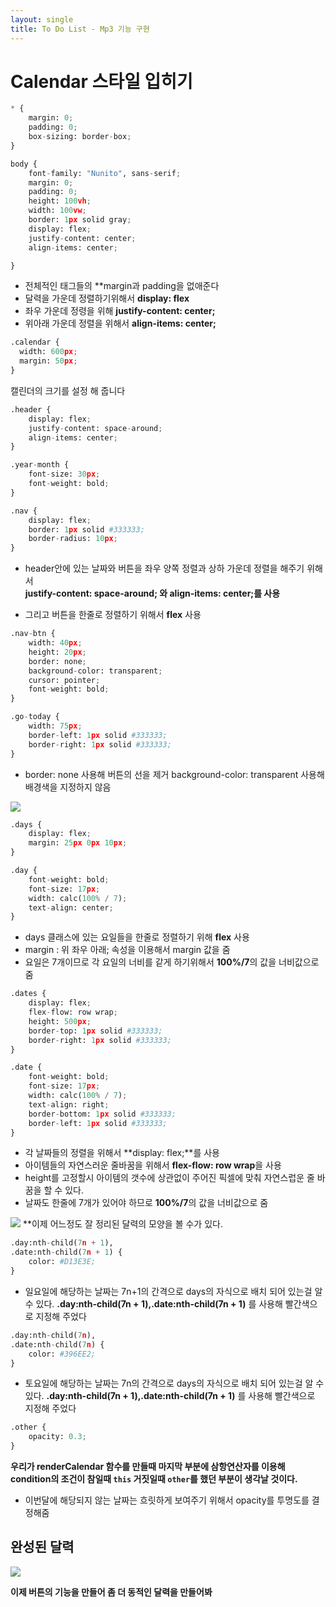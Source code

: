 ```yaml
---
layout: single
title: To Do List - Mp3 기능 구현 
---
```


# Calendar 스타일 입히기 

```python
* {
    margin: 0;
    padding: 0;
    box-sizing: border-box;
}

body {
    font-family: "Nunito", sans-serif;
    margin: 0;
    padding: 0;
    height: 100vh;
    width: 100vw;
    border: 1px solid gray;
    display: flex;
    justify-content: center;
    align-items: center;

}


```


+ 전체적인 태그들의 **margin과 padding을 없애준다    
+ 달력을 가운데 정렬하기위해서 **display: flex**    
+ 좌우 가운데 정령을 위해 **justify-content: center;**
+ 위아래 가운데 정렬을 위해서 **align-items: center;** 



```python
.calendar {
  width: 600px;
  margin: 50px;
}
```


캘린더의 크기를 설정 해 줍니다 



```python
.header {
    display: flex;
    justify-content: space-around;
    align-items: center;
}

.year-month {
    font-size: 30px;
    font-weight: bold;
}

.nav {
    display: flex;
    border: 1px solid #333333;
    border-radius: 10px;
}
```


+ header안에 있는 날짜와 버튼을 좌우 양쪽 정렬과 상하 가운데 정렬을 해주기 위해서   
  **justify-content: space-around; 와 align-items: center;를 사용**
   
+ 그리고 버튼을 한줄로 정렬하기 위해서 **flex** 사용 



```python
.nav-btn {
    width: 40px;
    height: 20px;
    border: none;
    background-color: transparent;
    cursor: pointer;
    font-weight: bold;
}

.go-today {
    width: 75px;
    border-left: 1px solid #333333;
    border-right: 1px solid #333333;
} 
```


+ border: none 사용해 버튼의 선을 제거 
  background-color: transparent 사용해 배경색을 지정하지 않음 

![](https://github.com/dony0720/dony0720.github.io/blob/master/image/%EC%BA%98%EB%A6%B0%EB%8D%94%20%EC%8A%A4%ED%83%80%EC%9D%BC%202.png)

```python
.days {
    display: flex;
    margin: 25px 0px 10px;
}

.day {
    font-weight: bold;
    font-size: 17px;
    width: calc(100% / 7);
    text-align: center;
}
```


+ days 클래스에 있는 요일들을 한줄로 정렬하기 위해 **flex** 사용 
+ margin : 위 좌우 아래; 속성을 이용해서 margin 값을 줌 
+ 요일은 7개이므로 각 요일의 너비를 같게 하기위해서 **100%/7**의 값을 너비값으로 줌 



```python
.dates {
    display: flex;
    flex-flow: row wrap;
    height: 500px;
    border-top: 1px solid #333333;
    border-right: 1px solid #333333;
}

.date {
    font-weight: bold;
    font-size: 17px;
    width: calc(100% / 7);
    text-align: right;
    border-bottom: 1px solid #333333;
    border-left: 1px solid #333333;
} 

```


+ 각 날짜들의 정렬을 위해서 **display: flex;**를 사용 
+ 아이템들의 자연스러운 줄바꿈을 위해서 **flex-flow: row wrap**을 사용 
+ height를 고정할시 아이템의 갯수에 상관없이 
  주어진 픽셀에 맞춰 자연스럽운 줄 바꿈을 할 수 있다. 
+ 날짜도 한줄에 7개가 있어야 하므로 **100%/7**의 값을 너비값으로 줌 


![](https://github.com/dony0720/dony0720.github.io/blob/master/image/%EC%BA%98%EB%A6%B0%EB%8D%94%20%EC%8A%A4%ED%83%80%EC%9D%BC%203.png) 
**이제 어느정도 잘 정리된 달력의 모양을 볼 수가 있다.


```python
.day:nth-child(7n + 1),
.date:nth-child(7n + 1) {
    color: #D13E3E;
}
```


+ 일요일에 해당하는 날짜는 7n+1의 간격으로 days의 자식으로 배치 되어 있는걸 알 수 있다. 
  **.day:nth-child(7n + 1),.date:nth-child(7n + 1)** 를 사용해 빨간색으로 지정해 주었다


```python
.day:nth-child(7n),
.date:nth-child(7n) {
    color: #396EE2;
}
```


+ 토요일에 해당하는 날짜는 7n의 간격으로 days의 자식으로 배치 되어 있는걸 알 수 있다. 
  **.day:nth-child(7n + 1),.date:nth-child(7n + 1)** 를 사용해 빨간색으로 지정해 주었다


```python
.other {
    opacity: 0.3;
} 
```


**우리가 renderCalendar 함수를 만들때 마지막 부분에 삼항연산자를 이용해 
  condition의 조건이 참일때 `this` 거짓일때 `other`를 했던 부분이 생각날 것이다.**

+ 이번달에 해당되지 않는 날짜는 흐릿하게 보여주기 위해서 opacity를 투명도를 결정해줌 

## 완성된 달력 

![](https://github.com/dony0720/dony0720.github.io/blob/master/image/%EC%BA%98%EB%A6%AC%EB%8D%98%20%EC%8A%A4%ED%83%80%EC%9D%BC%204.png) 

**이제 버튼의 기능을 만들어 좀 더 동적인 달력을 만들어봐**
